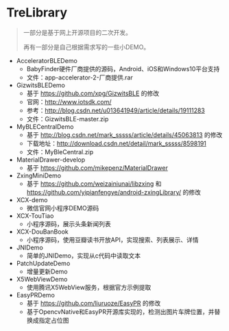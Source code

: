 # TreLibrary

> 一部分是基于网上开源项目的二次开发。
>
> 再有一部分是自己根据需求写的一些小DEMO。

- AcceleratorBLEDemo
  - BabyFinder硬件厂商提供的源码，Android、iOS和Windows10平台支持
  - 文件：app-accelerator-2-厂商提供.rar
- GizwitsBLEDemo
  - 基于 https://github.com/xpg/GizwitsBLE 的修改
  - 官网：http://www.iotsdk.com/
  - 参考：http://blog.csdn.net/u013641949/article/details/19111283
  - 文件：GizwitsBLE-master.zip
- MyBLECentralDemo
  - 基于 http://blog.csdn.net/mark_sssss/article/details/45063813 的修改
  - 下载地址：http://download.csdn.net/detail/mark_sssss/8598191
  - 文件：MyBleCentral.zip
- MaterialDrawer-develop
  - 基于 https://github.com/mikepenz/MaterialDrawer
- ZxingMiniDemo
  - 基于 https://github.com/weizainiunai/libzxing 和 https://github.com/yipianfengye/android-zxingLibrary/ 的修改
- XCX-demo
	- 微信官网小程序DEMO源码
- XCX-TouTiao
	- 小程序源码，展示头条新闻列表
- XCX-DouBanBook
	- 小程序源码，使用豆瓣读书开放API，实现搜索、列表展示、详情
- JNIDemo
	- 简单的JNIDemo，实现从c代码中读取文本
- PatchUpdateDemo
	- 增量更新Demo
- X5WebViewDemo
	- 使用腾讯X5WebView服务，根据官方示例提取
- EasyPRDemo
  - 基于 https://github.com/liuruoze/EasyPR 的修改
  - 基于OpencvNative和EasyPR开源库实现的，检测出图片车牌位置，并替换成指定占位图
